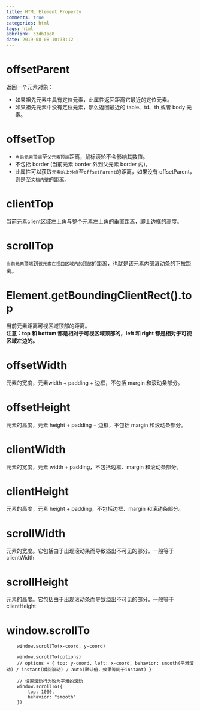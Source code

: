 ```yaml
---
title: HTML Element Property
comments: true
categories: html
tags: html
abbrlink: 33db1ae8
date: 2019-08-08 10:33:12
---
```


# offsetParent
返回一个元素对象：
- 如果祖先元素中具有定位元素，此属性返回距离它最近的定位元素。
- 如果祖先元素中没有定位元素，那么返回最近的 table、td、th 或者 body 元素。  

# offsetTop
- `当前元素顶端`至`父元素顶端`距离，鼠标滚轮不会影响其数值。  
- 不包括 border (当前元素 border 外到父元素 border 内)。   
- 此属性可以获取`元素的上外缘`至`offsetParent`的距离，如果没有 offsetParent，则是至`文档内壁`的距离。  

# clientTop
当前元素client区域左上角与整个元素左上角的垂直距离，即上边框的高度。 

# scrollTop
`当前元素顶端`到`该元素在视口区域内的顶部`的距离，也就是该元素内部滚动条的下拉距离。 

# Element.getBoundingClientRect().top
当前元素距离可视区域顶部的距离。  
**注意：top 和 bottom 都是相对于可视区域顶部的，left 和 right 都是相对于可视区域左边的。**  

# offsetWidth
元素的宽度，元素width + padding + 边框，不包括 margin 和滚动条部分。  

# offsetHeight
元素的高度，元素 height + padding + 边框，不包括 margin 和滚动条部分。  

# clientWidth
元素的宽度，元素 width + padding，不包括边框、margin 和滚动条部分。  

# clientHeight
元素的高度，元素 height + padding，不包括边框、margin 和滚动条部分。  

# scrollWidth
元素的宽度。它包括由于出现滚动条而导致溢出不可见的部分。一般等于 clientWidth  

# scrollHeight
元素的高度。它包括由于出现滚动条而导致溢出不可见的部分。一般等于 clientHeight  

# window.scrollTo
```
    window.scrollTo(x-coord, y-coord)

    window.scrollTo(options)
    // options = { top: y-coord, left: x-coord, behavior: smooth(平滑滚动) / instant(瞬间滚动) / auto(默认值，效果等同于instant) }

    // 设置滚动行为改为平滑的滚动
    window.scrollTo({ 
        top: 1000, 
        behavior: "smooth" 
    })
```